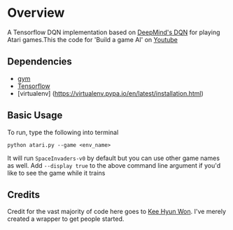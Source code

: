 Overview
====
A Tensorflow DQN implementation based on [DeepMind's DQN](https://storage.googleapis.com/deepmind-data/assets/papers/DeepMindNature14236Paper.pdf) for playing Atari games.This the code for 'Build a game AI' on [Youtube](https://youtu.be/HBAUeJkFMH0)


## Dependencies
- [gym](https://gym.openai.com)
- [Tensorflow](https://www.tensorflow.org)
- [virtualenv] (https://virtualenv.pypa.io/en/latest/installation.html)

## Basic Usage
To run, type the following into terminal

`python atari.py --game <env_name>`

It will run `SpaceInvaders-v0` by default but you can use other game names as well. Add `--display true` to the above command line argument if you'd like to see the game while it trains

## Credits
Credit for the vast majority of code here goes to [Kee Hyun Won](https://github.com/kihyunwon). I've merely created a wrapper to get people started.
